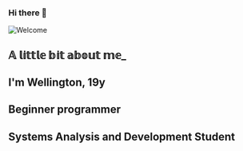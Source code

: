 ### Hi there 👋

![Welcome](https://github.com/Dev-Well/Dev-Well/blob/main/gif_menu.gif.gif)

## 𝔸 𝕝𝕚𝕥𝕥𝕝𝕖 𝕓𝕚𝕥 𝕒𝕓𝕠𝕦𝕥 𝕞𝕖_
## I'm Wellington, 19y
## Beginner programmer 
## Systems Analysis and Development Student



<!--
**Dev-Well/Dev-Well** is a ✨ _special_ ✨ repository because its `README.md` (this file) appears on your GitHub profile.

Here are some ideas to get you started:

- 🔭 I’m currently working on ...
- 🌱 I’m currently learning ...
- 👯 I’m looking to collaborate on ...
- 🤔 I’m looking for help with ...
- 💬 Ask me about ...
- 📫 How to reach me: ...
- 😄 Pronouns: ...
- ⚡ Fun fact: ...
-->
